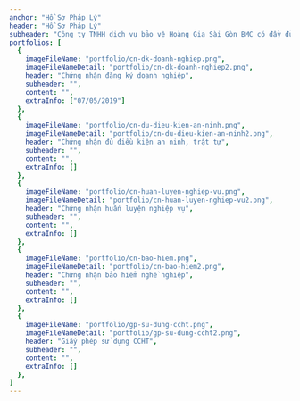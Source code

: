 ```yaml
---
anchor: "Hồ Sơ Pháp Lý"
header: "Hồ Sơ Pháp Lý"
subheader: "Công ty TNHH dịch vụ bảo vệ Hoàng Gia Sài Gòn BMC có đầy đủ giấy tờ pháp lý."
portfolios: [
  {
    imageFileName: "portfolio/cn-dk-doanh-nghiep.png",
    imageFileNameDetail: "portfolio/cn-dk-doanh-nghiep2.png",
    header: "Chứng nhận đăng ký doanh nghiệp",
    subheader: "",
    content: "",
    extraInfo: ["07/05/2019"]
  },
  {
    imageFileName: "portfolio/cn-du-dieu-kien-an-ninh.png",
    imageFileNameDetail: "portfolio/cn-du-dieu-kien-an-ninh2.png",
    header: "Chứng nhận đủ điều kiện an ninh, trật tự",
    subheader: "",
    content: "",
    extraInfo: []
  },
  {
    imageFileName: "portfolio/cn-huan-luyen-nghiep-vu.png",
    imageFileNameDetail: "portfolio/cn-huan-luyen-nghiep-vu2.png",
    header: "Chứng nhận huấn luyện nghiệp vụ",
    subheader: "",
    content: "",
    extraInfo: []
  },
  {
    imageFileName: "portfolio/cn-bao-hiem.png",
    imageFileNameDetail: "portfolio/cn-bao-hiem2.png",
    header: "Chứng nhận bảo hiểm nghề nghiệp",
    subheader: "",
    content: "",
    extraInfo: []
  },
  {
    imageFileName: "portfolio/gp-su-dung-ccht.png",
    imageFileNameDetail: "portfolio/gp-su-dung-ccht2.png",
    header: "Giấy phép sử dụng CCHT",
    subheader: "",
    content: "",
    extraInfo: []
  },
]
---
```

